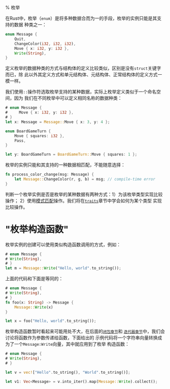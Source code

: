 % 枚举

在Rust中，枚举（`enum`）是将多种数据合而为一的手段，枚举的实例只能是其支持的数据
种类之一：

```rust
enum Message {
    Quit,
    ChangeColor(i32, i32, i32),
    Move { x: i32, y: i32 },
    Write(String),
}
```

定义枚举的数据种类的方式与结构体的定义比较类似，区别是没有`struct`关键字而已，除
此以外其定义方式和单元结构体、元结构体、正常结构体的定义方式一模一样。

我们使用`::`操作符选取枚举支持的某种数据，实际上枚举定义类似于一个命名空间，因为
我们在不同枚举中可以定义相同名称的数据种类：

```rust
# enum Message {
#     Move { x: i32, y: i32 },
# }
let x: Message = Message::Move { x: 3, y: 4 };

enum BoardGameTurn {
    Move { squares: i32 },
    Pass,
}

let y: BoardGameTurn = BoardGameTurn::Move { squares: 1 };
```

枚举的实例只能和其支持的一种数据相匹配，不能随意选择：

```rust
fn process_color_change(msg: Message) {
    let Message::ChangeColor(r, g, b) = msg; // compile-time error
}
```

判断一个枚举实例是否是枚举的某种数据有两种方式：1）为该枚举类型实现比较操作；
2）使用[模式匹配][match]操作。我们将在[`traits`][traits]章节中学会如何为某个类型
实现比较操作。

[match]: 模式匹配.md
[traits]: traits.md

# "枚举构造函数"

枚举实例的创建可以使用类似构造函数调用的方式，例如：

```rust
# enum Message {
# Write(String),
# }
let m = Message::Write("Hello, world".to_string());
```

上面的代码和下面是等同的：

```rust
# enum Message {
# Write(String),
# }
fn foo(x: String) -> Message {
    Message::Write(x)
}

let x = foo("Hello, world".to_string());
```

枚举构造函数暂时看起来可能用处不大，在后面的[`闭包章节`][closures]和
[`迭代器章节`][iterators]中，我们会讨论将函数作为参数传递给函数，下面给出的
示例代码将一个字符串向量转换成为了一个`Message:Write`向量，其中就应用到了枚举
构造函数：

```rust
# enum Message {
# Write(String),
# }

let v = vec!["Hello".to_string(), "World".to_string()];

let v1: Vec<Message> = v.into_iter().map(Message::Write).collect();
```

[closures]: 闭包.md
[iterators]: 迭代器.md

